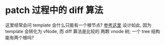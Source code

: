 # patch 过程中的 diff 算法
这里经常会问 template 会什么只能有一个根节点?
[参考这里](https://github.com/vuejs/vue/issues/7088)
设计如此, 因为template 会转化为 vNode, 而 diff 算法是比较的 两颗 vnode 树;
一个 tree 结构能有两个根吗?
